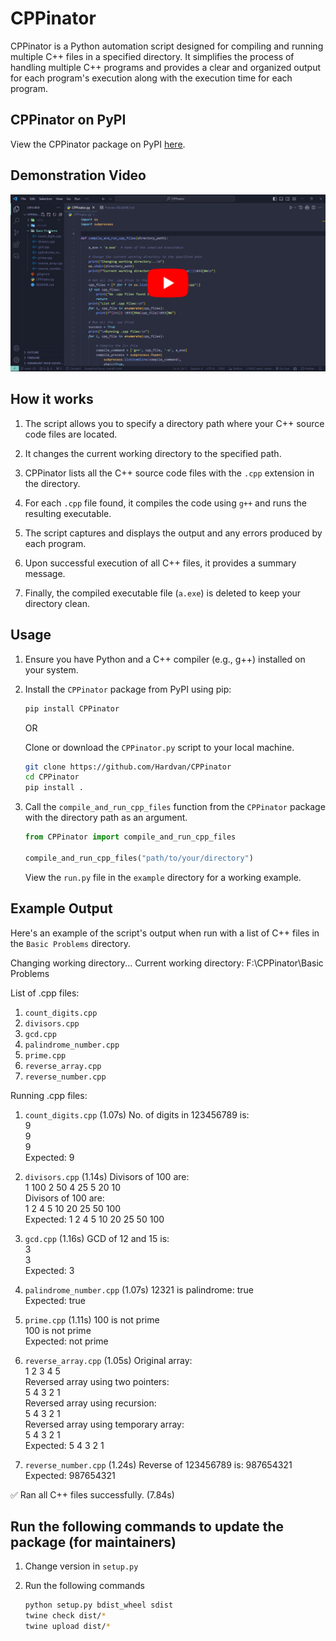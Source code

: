 # CPPinator

CPPinator is a Python automation script designed for compiling and running multiple C++ files in a specified directory. It simplifies the process of handling multiple C++ programs and provides a clear and organized output for each program's execution along with the execution time for each program.

## CPPinator on PyPI

View the CPPinator package on PyPI [here](https://pypi.org/project/CPPinator/).

## Demonstration Video

[![CPPinator Demonstration](./video/thumbnail2.png)](https://youtu.be/qgBa7JOgGF4)

## How it works

1. The script allows you to specify a directory path where your C++ source code files are located.

2. It changes the current working directory to the specified path.

3. CPPinator lists all the C++ source code files with the `.cpp` extension in the directory.

4. For each `.cpp` file found, it compiles the code using `g++` and runs the resulting executable.

5. The script captures and displays the output and any errors produced by each program.

6. Upon successful execution of all C++ files, it provides a summary message.

7. Finally, the compiled executable file (`a.exe`) is deleted to keep your directory clean.

## Usage

1. Ensure you have Python and a C++ compiler (e.g., g++) installed on your system.

2. Install the `CPPinator` package from PyPI using pip:

   ```bash
   pip install CPPinator
   ```

   OR

   Clone or download the `CPPinator.py` script to your local machine.

   ```bash
   git clone https://github.com/Hardvan/CPPinator
   cd CPPinator
   pip install .
   ```

3. Call the `compile_and_run_cpp_files` function from the `CPPinator` package with the directory path as an argument.

   ```python
   from CPPinator import compile_and_run_cpp_files

   compile_and_run_cpp_files("path/to/your/directory")
   ```

   View the `run.py` file in the `example` directory for a working example.

## Example Output

Here's an example of the script's output when run with a list of C++ files in the `Basic Problems` directory.

Changing working directory...
Current working directory: F:\CPPinator\Basic Problems

List of .cpp files:

1. `count_digits.cpp`
2. `divisors.cpp`
3. `gcd.cpp`
4. `palindrome_number.cpp`
5. `prime.cpp`
6. `reverse_array.cpp`
7. `reverse_number.cpp`

Running .cpp files:

1. `count_digits.cpp` (1.07s)
   No. of digits in 123456789 is:  
   9  
   9  
   9  
   Expected: 9

2. `divisors.cpp` (1.14s)
   Divisors of 100 are:  
   1 100 2 50 4 25 5 20 10  
   Divisors of 100 are:  
   1 2 4 5 10 20 25 50 100  
   Expected: 1 2 4 5 10 20 25 50 100

3. `gcd.cpp` (1.16s)
   GCD of 12 and 15 is:  
   3  
   3  
   Expected: 3

4. `palindrome_number.cpp` (1.07s)
   12321 is palindrome: true  
   Expected: true

5. `prime.cpp` (1.11s)
   100 is not prime  
   100 is not prime  
   Expected: not prime

6. `reverse_array.cpp` (1.05s)
   Original array:  
   1 2 3 4 5  
   Reversed array using two pointers:  
   5 4 3 2 1  
   Reversed array using recursion:  
   5 4 3 2 1  
   Reversed array using temporary array:  
   5 4 3 2 1  
   Expected: 5 4 3 2 1

7. `reverse_number.cpp` (1.24s)
   Reverse of 123456789 is: 987654321  
   Expected: 987654321

✅ Ran all C++ files successfully. (7.84s)

## Run the following commands to update the package (for maintainers)

1. Change version in `setup.py`
2. Run the following commands

   ```bash
   python setup.py bdist_wheel sdist
   twine check dist/*
   twine upload dist/*
   ```
